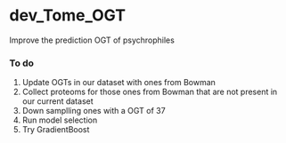 # dev_Tome_OGT
Improve the prediction OGT of psychrophiles

### To do
1. Update OGTs in our dataset with ones from Bowman
2. Collect proteoms for those ones from Bowman that are not present in our current dataset
3. Down samplling ones with a OGT of 37
4. Run model selection
5. Try GradientBoost
